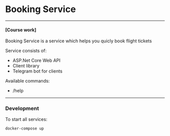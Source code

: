 # Booking Service
---
#### [Course work]

Booking Service is a service which helps you quicly book flight tickets

Service consists of:
 - ASP.Net Core Web API
 - Client library
 - Telegram bot for clients

Available commands:
 - /help
---
### Development 
To start all services:
```
docker-compose up
```